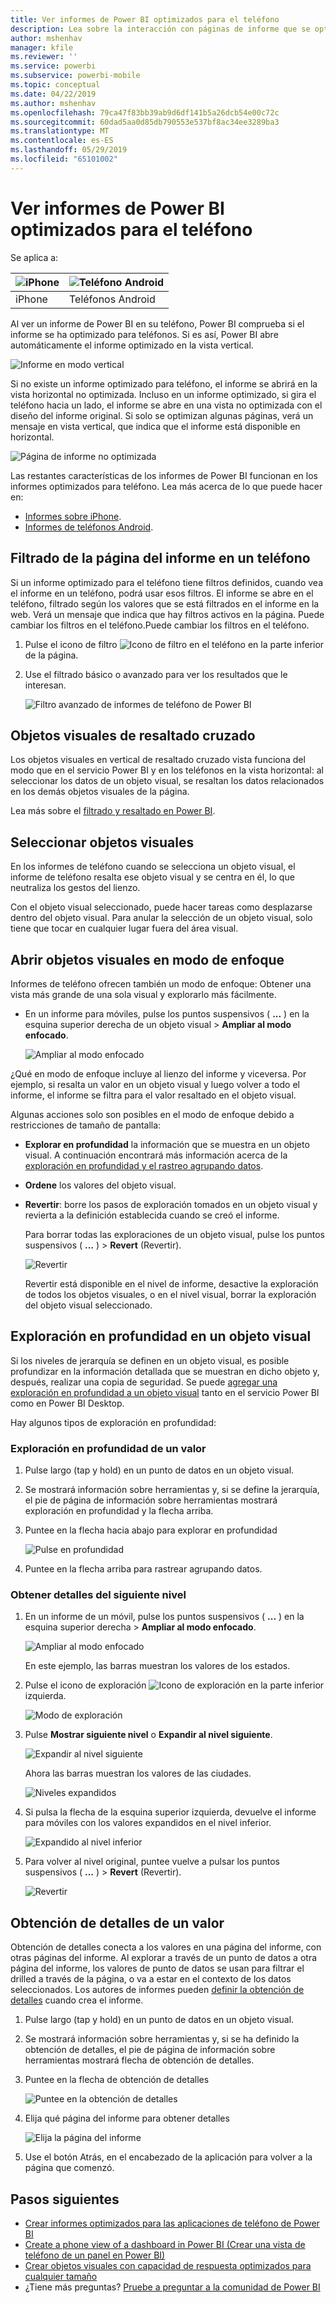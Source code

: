 ```yaml
---
title: Ver informes de Power BI optimizados para el teléfono
description: Lea sobre la interacción con páginas de informe que se optimizan para visualizarse en las aplicaciones de teléfono de Power BI.
author: mshenhav
manager: kfile
ms.reviewer: ''
ms.service: powerbi
ms.subservice: powerbi-mobile
ms.topic: conceptual
ms.date: 04/22/2019
ms.author: mshenhav
ms.openlocfilehash: 79ca47f83bb39ab9d6df141b5a26dcb54e00c72c
ms.sourcegitcommit: 60dad5aa0d85db790553e537bf8ac34ee3289ba3
ms.translationtype: MT
ms.contentlocale: es-ES
ms.lasthandoff: 05/29/2019
ms.locfileid: "65101002"
---
```

# <a name="view-power-bi-reports-optimized-for-your-phone"></a>Ver informes de Power BI optimizados para el teléfono

Se aplica a:

| ![iPhone](./media/mobile-apps-view-phone-report/ios-logo-40-px.png) | ![Teléfono Android](./media/mobile-apps-view-phone-report/android-logo-40-px.png) |
|:--- |:--- |
| iPhone |Teléfonos Android |

Al ver un informe de Power BI en su teléfono, Power BI comprueba si el informe se ha optimizado para teléfonos. Si es así, Power BI abre automáticamente el informe optimizado en la vista vertical.

![Informe en modo vertical](./media/mobile-apps-view-phone-report/07-power-bi-phone-report-portrait.png)

Si no existe un informe optimizado para teléfono, el informe se abrirá en la vista horizontal no optimizada. Incluso en un informe optimizado, si gira el teléfono hacia un lado, el informe se abre en una vista no optimizada con el diseño del informe original. Si solo se optimizan algunas páginas, verá un mensaje en vista vertical, que indica que el informe está disponible en horizontal.

![Página de informe no optimizada](./media/mobile-apps-view-phone-report/06-power-bi-phone-report-page-not-optimized.png)

Las restantes características de los informes de Power BI funcionan en los informes optimizados para teléfono. Lea más acerca de lo que puede hacer en:

* [Informes sobre iPhone](mobile-reports-in-the-mobile-apps.md). 
* [Informes de teléfonos Android](mobile-reports-in-the-mobile-apps.md).

## <a name="filter-the-report-page-on-a-phone"></a>Filtrado de la página del informe en un teléfono
Si un informe optimizado para el teléfono tiene filtros definidos, cuando vea el informe en un teléfono, podrá usar esos filtros. El informe se abre en el teléfono, filtrado según los valores que se está filtrados en el informe en la web. Verá un mensaje que indica que hay filtros activos en la página. Puede cambiar los filtros en el teléfono.Puede cambiar los filtros en el teléfono.

1. Pulse el icono de filtro ![Icono de filtro en el teléfono](./media/mobile-apps-view-phone-report/power-bi-phone-filter-icon.png) en la parte inferior de la página. 
2. Use el filtrado básico o avanzado para ver los resultados que le interesan.
   
    ![Filtro avanzado de informes de teléfono de Power BI](./media/mobile-apps-view-phone-report/power-bi-iphone-advanced-filter-toronto.gif)

## <a name="cross-highlight-visuals"></a>Objetos visuales de resaltado cruzado
Los objetos visuales en vertical de resaltado cruzado vista funciona del modo que en el servicio Power BI y en los teléfonos en la vista horizontal: al seleccionar los datos de un objeto visual, se resaltan los datos relacionados en los demás objetos visuales de la página.

Lea más sobre el [filtrado y resaltado en Power BI](../../power-bi-reports-filters-and-highlighting.md).

## <a name="select-visuals"></a>Seleccionar objetos visuales
En los informes de teléfono cuando se selecciona un objeto visual, el informe de teléfono resalta ese objeto visual y se centra en él, lo que neutraliza los gestos del lienzo.

Con el objeto visual seleccionado, puede hacer tareas como desplazarse dentro del objeto visual. Para anular la selección de un objeto visual, solo tiene que tocar en cualquier lugar fuera del área visual.

## <a name="open-visuals-in-focus-mode"></a>Abrir objetos visuales en modo de enfoque
Informes de teléfono ofrecen también un modo de enfoque: Obtener una vista más grande de una sola visual y explorarlo más fácilmente.

* En un informe para móviles, pulse los puntos suspensivos ( **...** ) en la esquina superior derecha de un objeto visual > **Ampliar al modo enfocado**.
  
    ![Ampliar al modo enfocado](././media/mobile-apps-view-phone-report/power-bi-phone-report-focus-mode.png)

¿Qué en modo de enfoque incluye al lienzo del informe y viceversa. Por ejemplo, si resalta un valor en un objeto visual y luego volver a todo el informe, el informe se filtra para el valor resaltado en el objeto visual.

Algunas acciones solo son posibles en el modo de enfoque debido a restricciones de tamaño de pantalla:

* **Explorar en profundidad** la información que se muestra en un objeto visual. A continuación encontrará más información acerca de la [exploración en profundidad y el rastreo agrupando datos](mobile-apps-view-phone-report.md#drill-down-in-a-visual).
* **Ordene** los valores del objeto visual.
* **Revertir**: borre los pasos de exploración tomados en un objeto visual y revierta a la definición establecida cuando se creó el informe.
  
    Para borrar todas las exploraciones de un objeto visual, pulse los puntos suspensivos ( **...** ) > **Revert** (Revertir).
  
    ![Revertir](././media/mobile-apps-view-phone-report/power-bi-phone-report-revert-levels.png)
  
    Revertir está disponible en el nivel de informe, desactive la exploración de todos los objetos visuales, o en el nivel visual, borrar la exploración del objeto visual seleccionado.   

## <a name="drill-down-in-a-visual"></a>Exploración en profundidad en un objeto visual
Si los niveles de jerarquía se definen en un objeto visual, es posible profundizar en la información detallada que se muestran en dicho objeto y, después, realizar una copia de seguridad. Se puede [agregar una exploración en profundidad a un objeto visual](../end-user-drill.md) tanto en el servicio Power BI como en Power BI Desktop.

Hay algunos tipos de exploración en profundidad:

### <a name="drill-down-on-a-value"></a>Exploración en profundidad de un valor
1. Pulse largo (tap y hold) en un punto de datos en un objeto visual.
2. Se mostrará información sobre herramientas y, si se define la jerarquía, el pie de página de información sobre herramientas mostrará exploración en profundidad y la flecha arriba.
3. Puntee en la flecha hacia abajo para explorar en profundidad

    ![Pulse en profundidad](././media/mobile-apps-view-phone-report/report-drill-down.png)
    
4. Puntee en la flecha arriba para rastrear agrupando datos.

### <a name="drill-to-next-level"></a>Obtener detalles del siguiente nivel
1. En un informe de un móvil, pulse los puntos suspensivos ( **...** ) en la esquina superior derecha > **Ampliar al modo enfocado**.
   
    ![Ampliar al modo enfocado](././media/mobile-apps-view-phone-report/power-bi-phone-report-focus-mode.png)
   
    En este ejemplo, las barras muestran los valores de los estados.
2. Pulse el icono de exploración ![Icono de exploración](./media/mobile-apps-view-phone-report/power-bi-phone-report-explore-icon.png) en la parte inferior izquierda.
   
    ![Modo de exploración](./media/mobile-apps-view-phone-report/power-bi-phone-report-explore-mode.png)
3. Pulse **Mostrar siguiente nivel** o **Expandir al nivel siguiente**.
   
    ![Expandir al nivel siguiente](./media/mobile-apps-view-phone-report/power-bi-phone-report-expand-levels.png)
   
    Ahora las barras muestran los valores de las ciudades.
   
    ![Niveles expandidos](./media/mobile-apps-view-phone-report/power-bi-phone-report-expanded-levels.png)
4. Si pulsa la flecha de la esquina superior izquierda, devuelve el informe para móviles con los valores expandidos en el nivel inferior.
   
    ![Expandido al nivel inferior](./media/mobile-apps-view-phone-report/power-bi-back-to-phone-report-expanded-levels.png)
5. Para volver al nivel original, puntee vuelve a pulsar los puntos suspensivos ( **...** ) > **Revert** (Revertir).
   
    ![Revertir](././media/mobile-apps-view-phone-report/power-bi-phone-report-revert-levels.png)

## <a name="drill-through-from-a-value"></a>Obtención de detalles de un valor
Obtención de detalles conecta a los valores en una página del informe, con otras páginas del informe. Al explorar a través de un punto de datos a otra página del informe, los valores de punto de datos se usan para filtrar el drilled a través de la página, o va a estar en el contexto de los datos seleccionados.
Los autores de informes pueden [definir la obtención de detalles](https://docs.microsoft.com/power-bi/desktop-drillthrough) cuando crea el informe.

1. Pulse largo (tap y hold) en un punto de datos en un objeto visual.
2. Se mostrará información sobre herramientas y, si se ha definido la obtención de detalles, el pie de página de información sobre herramientas mostrará flecha de obtención de detalles.
3. Puntee en la flecha de obtención de detalles

    ![Puntee en la obtención de detalles](././media/mobile-apps-view-phone-report/report-drill-through1.png)

4. Elija qué página del informe para obtener detalles

    ![Elija la página del informe](././media/mobile-apps-view-phone-report/report-drill-through2.png)

5. Use el botón Atrás, en el encabezado de la aplicación para volver a la página que comenzó.


## <a name="next-steps"></a>Pasos siguientes
* [Crear informes optimizados para las aplicaciones de teléfono de Power BI](../../desktop-create-phone-report.md)
* [Create a phone view of a dashboard in Power BI (Crear una vista de teléfono de un panel en Power BI)](../../service-create-dashboard-mobile-phone-view.md)
* [Crear objetos visuales con capacidad de respuesta optimizados para cualquier tamaño](../../visuals/desktop-create-responsive-visuals.md)
* ¿Tiene más preguntas? [Pruebe a preguntar a la comunidad de Power BI](http://community.powerbi.com/)

